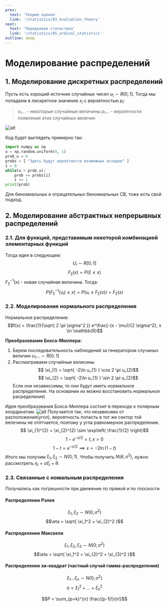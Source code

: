 ```yaml
---
prev:
  text: 'Теория оценок'
  link: '/statistics/03_evaluation_theory'
next:
  text: 'Порядковая статистика'
  link: '/statistics/05_ordinal_statistics'
outline: deep
---
```


# Моделирование распределений

## 1. Моделирование дискретных распределений

Пусть есть хороший источник случайных чисел $u_{i}\sim R[0;1]$. Тогда мы попадаем в лискретное значение $x_i$ с вероятностью $p_i$:

> $x_{1} \dots$ - некоторые случайные величины
> $p_{1} \dots$ - вероятности появления этих случайных величин

![alt](https://i.imgur.com/HvckFSB.png)

Код будет выглядеть примерно так:

```python
import numpy as np
u = np.random.uniform(0, 1)
prob_u = 0
probs = [ "Здесь будут вероятности возможных исходов" ]
i = 0
while(u > prob_u):
    prob += probs[i]
    i += 1
print(prob)
```

Для биномиальных и отрицательных биномиальных СВ, тоже есть свой подход.

## 2. Моделирование абстрактных непрерывных распределений

### 2.1. Для функций, представимым некоторой комбинацией элементарных функций

Тогда идея в следующем:
$$U_i \sim R[0;1]$$
$$F_{\xi}(x)=P(\xi\leq x)$$
$F_{\xi}^{-1}(x)$ - новая случайная величина. Тогда:
$$P(F_{\xi}^{-1}(u_{i})\leq x)=P(u_{i} \leq F_{\xi}(x)) = F_{\xi}(x) $$

### 2.2. Моделирование нормального распределения

Нормальное распределение:
$$f(x) = \frac{1}{\sqrt{ 2 \pi \sigma^2 }} e^\frac{-(x - \mu)}{2 \sigma^2}, x \in \mathbb{R}$$

**Преобразование Бохса-Мюллера:**

1. Берем последовательность наблюдений за генератором случаных величин $u_{1} \dots \sim R[0;1]$
2. Рассматриваем случайные велисины
$$ \xi_{1} = \sqrt{ -2\ln u_{1} } \cos 2 \pi u_{2}$$
$$ \xi_{2} = \sqrt{ -2\ln u_{1} } \sin 2 \pi u_{2}$$
    Если они независсимы, то они будут иметь нормальное распределение. На основании их можно восстановить нормальное расределение\

Идея преобразования Бохса-Миллера состоит в переходе к полярным координатам.
![alt](https://i.imgur.com/khU228j.png)
Получается так, что независимо от расположения(угол), вероятность попасть в тот же сектор той велечины не отлтчается, поэтому у угла равномерное распределение.
$$ \xi_{1}^{2} + \xi_{2}^{2} \sim \exp\left( \frac{1}{2} \right)$$
$$1 - e^{-x/2} = t, x>0$$
$$1 - t = e^{-x/2} \implies x = -2 \ln (1 - t)$$
Итого мы получим $\xi_{1}, \xi_{2}\sim N(0;1)$. Чтобы получить $N(\theta, \sigma^{2})$, нужно рассмотреть $\eta_{i} = \sigma \xi_{i} + \theta$.

### 2.3. Связанные с номальным распределения

Получались как погрешности при движение по прямой и по плоскости

#### Распределение Рэлея

$$ \xi_{1}, \xi_{2} \sim N(0;\sigma^2)$$
$$\eta = \sqrt{ \xi_1^2 + \xi_{2}^2 }$$

#### Распределение Максвела

$$ \xi_{1}, \xi_{2}, \xi_{3} \sim N(0;\sigma^2)$$
$$\eta = \sqrt{ \xi_1^2 + \xi_{2}^2 + \xi_{3}^2 }$$

#### Распределение хи-квадрат (частный случай гамма-распределения)

$$\xi_{1}\dots \xi_{n} \sim N(0;\sigma^2)$$
$$\eta = \xi_{1}^2 + \dots +\xi_{n}^2$$

$$P = \sum_{p=k}^{n} \frac{(p-1)!}{n!}$$
